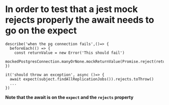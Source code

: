 # In order to test that a jest mock rejects properly the await needs to go on the expect

```
describe('when the pg connection fails',()=> {
  beforeEach(() => {
    const returnValue = new Error('This should fail')
    mockedPostgresConnection.manyOrNone.mockReturnValue(Promise.reject(returnValue))
})

it('should throw an exception', async ()=> {
  await expect(subject.findAllReplicationJobs()).rejects.toThrow()
  ...
})
```
**Note that the await is on the `expect` and the `rejects` property**
